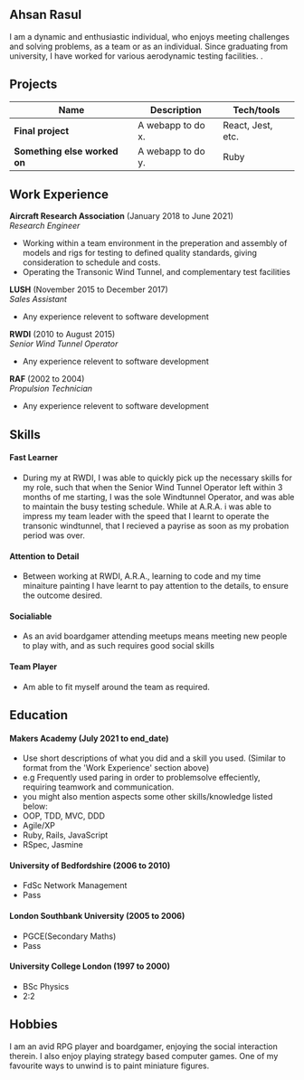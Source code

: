 ## Ahsan Rasul

I am a dynamic and enthusiastic individual, who enjoys meeting challenges and solving problems, as a team or as an individual. Since graduating from university, I have worked for various aerodynamic testing facilities. .

## Projects

| Name                         | Description       | Tech/tools        |
| ---------------------------- | ----------------- | ----------------- |
| **Final project**            | A webapp to do x. | React, Jest, etc. |
| **Something else worked on** | A webapp to do y. | Ruby              |

## Work Experience

**Aircraft Research Association** (January 2018 to June 2021)  
_Research Engineer_

- Working within a team environment in the preperation and assembly of models and rigs for testing to defined quality standards, giving consideration to schedule and costs.
- Operating the Transonic Wind Tunnel, and complementary test facilities

**LUSH** (November 2015 to December 2017)  
_Sales Assistant_

- Any experience relevent to software development

**RWDI** (2010 to August 2015)  
_Senior Wind Tunnel Operator_

- Any experience relevent to software development

**RAF** (2002 to 2004)  
_Propulsion Technician_

- Any experience relevent to software development

## Skills

#### Fast Learner
- During my at RWDI, I was able to quickly pick up the necessary skills for my role, such that when the Senior Wind Tunnel Operator left within 3 months of me starting, I was the sole Windtunnel Operator, and was able to maintain the busy testing schedule. While at A.R.A. i was able to impress my team leader with the speed that I learnt to operate the transonic windtunnel, that I recieved a payrise as soon as my probation period was over. 


#### Attention to Detail
- Between working at RWDI, A.R.A., learning to code and my time minaiture painting I have learnt to pay attention to the details, to ensure the outcome desired.

#### Socialiable
- As an avid boardgamer attending meetups means meeting new people to play with, and as such requires good social skills

#### Team Player
- Am able to fit myself around the team as required.


## Education

#### Makers Academy (July 2021 to end_date)
- Use short descriptions of what you did and a skill you used. (Similar to format from the 'Work Experience' section above)
- e.g Frequently used paring in order to problemsolve effeciently, requiring teamwork and communication.
- you might also mention aspects some other skills/knowledge listed below: 
- OOP, TDD, MVC, DDD
- Agile/XP
- Ruby, Rails, JavaScript
- RSpec, Jasmine

#### University of Bedfordshire (2006 to 2010)

- FdSc Network Management
- Pass

#### London Southbank University (2005 to 2006)

- PGCE(Secondary Maths)
- Pass

#### University College London (1997 to 2000)

- BSc Physics
- 2:2

## Hobbies

I am an avid RPG player and boardgamer, enjoying the social interaction therein. I also enjoy playing strategy based computer games. One of my favourite ways to unwind is to paint miniature figures. 
